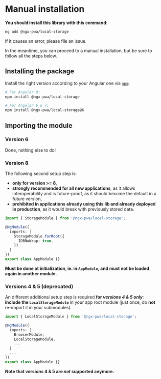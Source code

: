 # Manual installation

**You should install this library with this command:**

```bash
ng add @ngx-pwa/local-storage
```

If it causes an error, please file an issue.

In the meantime, you can proceed to a manual installation, but be sure to follow all the steps below.

## Installing the package

Install the right version according to your Angular one via [`npm`](http://npmjs.com):

```bash
# For Angular 8:
npm install @ngx-pwa/local-storage

# For Angular 6 & 7:
npm install @ngx-pwa/local-storage@6
```

## Importing the module

### Version 6

Done, nothing else to do!

### Version 8

The following second setup step is:
- **only for version >= 8**,
- **strongly recommended for all new applications**, as it allows interoperability
and is future-proof, as it should become the default in a future version,
- **prohibited in applications already using this lib and already deployed in production**,
as it would break with previously stored data.

```ts
import { StorageModule } from '@ngx-pwa/local-storage';

@NgModule({
  imports: [
    StorageModule.forRoot({
      IDBNoWrap: true,
    })
  ]
})
export class AppModule {}
```

**Must be done at initialization, ie. in `AppModule`, and must not be loaded again in another module.**

### Versions 4 & 5 (deprecated)

An different additional setup step is required **for *versions 4 & 5 only***:
**include the `LocalStorageModule`** in your app root module (just once, do **not** re-import it in your submodules).

```typescript
import { LocalStorageModule } from '@ngx-pwa/local-storage';

@NgModule({
  imports: [
    BrowserModule,
    LocalStorageModule,
    ...
  ]
  ...
})
export class AppModule {}
```

**Note that versions 4 & 5 are *not* supported anymore.**

